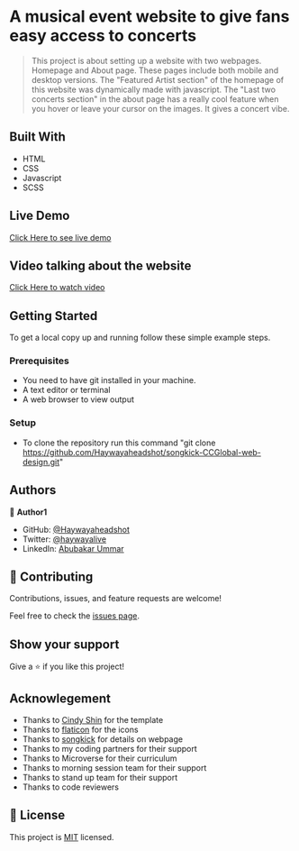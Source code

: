 # A musical event website to give fans easy access to concerts

> This project is about setting up a website with two webpages. Homepage and About page.
> These pages include both mobile and desktop versions.
> The "Featured Artist section" of the homepage of this website was dynamically made with javascript.
> The "Last two concerts section" in the about page has a really cool feature when you hover or leave your cursor on the images. It gives a concert vibe. 


## Built With

- HTML 
- CSS
- Javascript
- SCSS

## Live Demo

[Click Here to see live demo](https://haywayaheadshot.github.io/songkick-CCGlobal-web-design/)

## Video talking about the website

[Click Here to watch video](https://www.loom.com/share/ad4fc43d1852448580ae3fd114013ad4)

## Getting Started


To get a local copy up and running follow these simple example steps.

### Prerequisites
- You need to have git installed in your machine.
- A text editor or terminal
- A web browser to view output


### Setup
- To clone the repository run this command "git clone https://github.com/Haywayaheadshot/songkick-CCGlobal-web-design.git"


## Authors

👤 **Author1**

- GitHub: [@Haywayaheadshot](https://github.com/Haywayaheadshot)
- Twitter: [@haywayalive](https://twitter.com/haywayalive)
- LinkedIn: [Abubakar Ummar](https://linkedin.com/in/abubakar-ummar-4b6643245)


## 🤝 Contributing

Contributions, issues, and feature requests are welcome!

Feel free to check the [issues page](../../issues/).

## Show your support

Give a ⭐️ if you like this project!

## Acknowlegement
- Thanks to [Cindy Shin](https://www.behance.net/adagio07) for the template
- Thanks to [flaticon](https://www.flaticon.com/) for the icons
- Thanks to [songkick](https://www.songkick.com/) for details on webpage
- Thanks to my coding partners for their support
- Thanks to Microverse for their curriculum
- Thanks to morning session team for their support
- Thanks to stand up team for their support
- Thanks to code reviewers

## 📝 License

This project is [MIT](./LICENSE) licensed.
